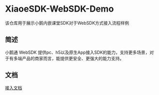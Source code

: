 # XiaoeSDK-WebSDK-Demo
该仓库用于展示小鹅内嵌课堂SDK对于WebSDK方式接入流程样例
<p>
</p>

## 简述

小鹅通 WebSDK 提供pc、h5以及原生App接入SDK的能力，支持更多场景，对于有多端产品的商家而言，能提供更安全、更强大的能力支持。

## 文档
[接入文档](https://github.com/xiaoeteam/XiaoeSDK-WebSDK-Demo/wiki "接入文档")
